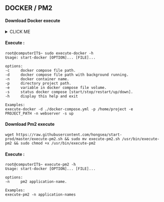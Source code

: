 ## DOCKER / PM2

#### Download Docker execute
<details><summary>CLICK ME</summary>
<p>

```shell
wget https://raw.githubusercontent.com/hongsea/start-prod/master/execute-docker.sh && sudo mv execute-docker.sh /usr/bin/execute-docker && sudo chmod +x /usr/bin/execute-docker
```

</p>
</details>

#### Execute :

```
root@computerIT$~ sudo execute-docker -h
Usage: start-docker [OPTION]... [FILE]...

options:
-c     docker compose file path.
-d     docker compose file path with background running.
-n     docker container name.
-p     directory project path.
-e     variable in docker compose file volume.
-s     status docker compose [start/stop/restart/up/down].
-h     display this help and exit

Examples:
execute-docker -d ./docker-compose.yml -p /home/project -e PROJECT_PATH -n webserver -s up

```

#### Download Pm2 execute

```shell
wget https://raw.githubusercontent.com/hongsea/start-prod/master/execute-pm2.sh && sudo mv execute-pm2.sh /usr/bin/execute-pm2 && sudo chmod +x /usr/bin/execute-pm2
```

#### Execute :

```
root@computerIT$~ execute-pm2 -h
Usage: start-docker [OPTION]... [FILE]...

options:
-n     pm2 application-name.

Examples:
execute-pm2 -n application-names
```